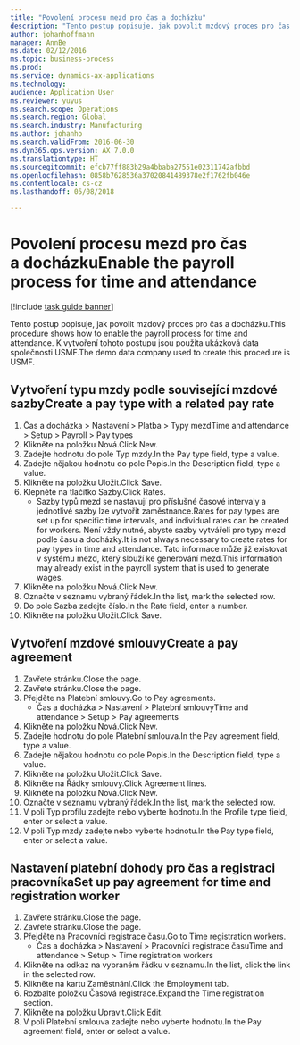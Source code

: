 ```yaml
---
title: "Povolení procesu mezd pro čas a docházku"
description: "Tento postup popisuje, jak povolit mzdový proces pro čas a docházku."
author: johanhoffmann
manager: AnnBe
ms.date: 02/12/2016
ms.topic: business-process
ms.prod: 
ms.service: dynamics-ax-applications
ms.technology: 
audience: Application User
ms.reviewer: yuyus
ms.search.scope: Operations
ms.search.region: Global
ms.search.industry: Manufacturing
ms.author: johanho
ms.search.validFrom: 2016-06-30
ms.dyn365.ops.version: AX 7.0.0
ms.translationtype: HT
ms.sourcegitcommit: efcb77ff883b29a4bbaba27551e02311742afbbd
ms.openlocfilehash: 0858b7628536a37020841489378e2f1762fb046e
ms.contentlocale: cs-cz
ms.lasthandoff: 05/08/2018

---
```

# <a name="enable-the-payroll-process-for-time-and-attendance"></a><span data-ttu-id="f2dd1-103">Povolení procesu mezd pro čas a docházku</span><span class="sxs-lookup"><span data-stu-id="f2dd1-103">Enable the payroll process for time and attendance</span></span>

[!include [task guide banner](../../includes/task-guide-banner.md)]

<span data-ttu-id="f2dd1-104">Tento postup popisuje, jak povolit mzdový proces pro čas a docházku.</span><span class="sxs-lookup"><span data-stu-id="f2dd1-104">This procedure shows how to enable the payroll process for time and attendance.</span></span> <span data-ttu-id="f2dd1-105">K vytvoření tohoto postupu jsou použita ukázková data společnosti USMF.</span><span class="sxs-lookup"><span data-stu-id="f2dd1-105">The demo data company used to create this procedure is USMF.</span></span>


## <a name="create-a-pay-type-with-a-related-pay-rate"></a><span data-ttu-id="f2dd1-106">Vytvoření typu mzdy podle související mzdové sazby</span><span class="sxs-lookup"><span data-stu-id="f2dd1-106">Create a pay type with a related pay rate</span></span>
1. <span data-ttu-id="f2dd1-107">Čas a docházka > Nastavení > Platba > Typy mezd</span><span class="sxs-lookup"><span data-stu-id="f2dd1-107">Time and attendance > Setup > Payroll > Pay types</span></span>
2. <span data-ttu-id="f2dd1-108">Klikněte na položku Nová.</span><span class="sxs-lookup"><span data-stu-id="f2dd1-108">Click New.</span></span>
3. <span data-ttu-id="f2dd1-109">Zadejte hodnotu do pole Typ mzdy.</span><span class="sxs-lookup"><span data-stu-id="f2dd1-109">In the Pay type field, type a value.</span></span>
4. <span data-ttu-id="f2dd1-110">Zadejte nějakou hodnotu do pole Popis.</span><span class="sxs-lookup"><span data-stu-id="f2dd1-110">In the Description field, type a value.</span></span>
5. <span data-ttu-id="f2dd1-111">Klikněte na položku Uložit.</span><span class="sxs-lookup"><span data-stu-id="f2dd1-111">Click Save.</span></span>
6. <span data-ttu-id="f2dd1-112">Klepněte na tlačítko Sazby.</span><span class="sxs-lookup"><span data-stu-id="f2dd1-112">Click Rates.</span></span>
    * <span data-ttu-id="f2dd1-113">Sazby typů mezd se nastavují pro příslušné časové intervaly a jednotlivé sazby lze vytvořit zaměstnance.</span><span class="sxs-lookup"><span data-stu-id="f2dd1-113">Rates for pay types are set up for specific time intervals, and individual rates can be created for workers.</span></span> <span data-ttu-id="f2dd1-114">Není vždy nutné, abyste sazby vytvářeli pro typy mezd podle času a docházky.</span><span class="sxs-lookup"><span data-stu-id="f2dd1-114">It is not always necessary to create rates for pay types in time and attendance.</span></span> <span data-ttu-id="f2dd1-115">Tato informace může již existovat v systému mezd, který slouží ke generování mezd.</span><span class="sxs-lookup"><span data-stu-id="f2dd1-115">This information may already exist in the payroll system that is used to generate wages.</span></span>  
7. <span data-ttu-id="f2dd1-116">Klikněte na položku Nová.</span><span class="sxs-lookup"><span data-stu-id="f2dd1-116">Click New.</span></span>
8. <span data-ttu-id="f2dd1-117">Označte v seznamu vybraný řádek.</span><span class="sxs-lookup"><span data-stu-id="f2dd1-117">In the list, mark the selected row.</span></span>
9. <span data-ttu-id="f2dd1-118">Do pole Sazba zadejte číslo.</span><span class="sxs-lookup"><span data-stu-id="f2dd1-118">In the Rate field, enter a number.</span></span>
10. <span data-ttu-id="f2dd1-119">Klikněte na položku Uložit.</span><span class="sxs-lookup"><span data-stu-id="f2dd1-119">Click Save.</span></span>

## <a name="create-a-pay-agreement"></a><span data-ttu-id="f2dd1-120">Vytvoření mzdové smlouvy</span><span class="sxs-lookup"><span data-stu-id="f2dd1-120">Create a pay agreement</span></span>
1. <span data-ttu-id="f2dd1-121">Zavřete stránku.</span><span class="sxs-lookup"><span data-stu-id="f2dd1-121">Close the page.</span></span>
2. <span data-ttu-id="f2dd1-122">Zavřete stránku.</span><span class="sxs-lookup"><span data-stu-id="f2dd1-122">Close the page.</span></span>
3. <span data-ttu-id="f2dd1-123">Přejděte na Platební smlouvy.</span><span class="sxs-lookup"><span data-stu-id="f2dd1-123">Go to Pay agreements.</span></span>
    * <span data-ttu-id="f2dd1-124">Čas a docházka > Nastavení > Platební smlouvy</span><span class="sxs-lookup"><span data-stu-id="f2dd1-124">Time and attendance > Setup > Pay agreements</span></span>  
4. <span data-ttu-id="f2dd1-125">Klikněte na položku Nová.</span><span class="sxs-lookup"><span data-stu-id="f2dd1-125">Click New.</span></span>
5. <span data-ttu-id="f2dd1-126">Zadejte hodnotu do pole Platební smlouva.</span><span class="sxs-lookup"><span data-stu-id="f2dd1-126">In the Pay agreement field, type a value.</span></span>
6. <span data-ttu-id="f2dd1-127">Zadejte nějakou hodnotu do pole Popis.</span><span class="sxs-lookup"><span data-stu-id="f2dd1-127">In the Description field, type a value.</span></span>
7. <span data-ttu-id="f2dd1-128">Klikněte na položku Uložit.</span><span class="sxs-lookup"><span data-stu-id="f2dd1-128">Click Save.</span></span>
8. <span data-ttu-id="f2dd1-129">Klikněte na Řádky smlouvy.</span><span class="sxs-lookup"><span data-stu-id="f2dd1-129">Click Agreement lines.</span></span>
9. <span data-ttu-id="f2dd1-130">Klikněte na položku Nová.</span><span class="sxs-lookup"><span data-stu-id="f2dd1-130">Click New.</span></span>
10. <span data-ttu-id="f2dd1-131">Označte v seznamu vybraný řádek.</span><span class="sxs-lookup"><span data-stu-id="f2dd1-131">In the list, mark the selected row.</span></span>
11. <span data-ttu-id="f2dd1-132">V poli Typ profilu zadejte nebo vyberte hodnotu.</span><span class="sxs-lookup"><span data-stu-id="f2dd1-132">In the Profile type field, enter or select a value.</span></span>
12. <span data-ttu-id="f2dd1-133">V poli Typ mzdy zadejte nebo vyberte hodnotu.</span><span class="sxs-lookup"><span data-stu-id="f2dd1-133">In the Pay type field, enter or select a value.</span></span>

## <a name="set-up-pay-agreement-for-time-and-registration-worker"></a><span data-ttu-id="f2dd1-134">Nastavení platební dohody pro čas a registraci pracovníka</span><span class="sxs-lookup"><span data-stu-id="f2dd1-134">Set up pay agreement for time and registration worker</span></span>
1. <span data-ttu-id="f2dd1-135">Zavřete stránku.</span><span class="sxs-lookup"><span data-stu-id="f2dd1-135">Close the page.</span></span>
2. <span data-ttu-id="f2dd1-136">Zavřete stránku.</span><span class="sxs-lookup"><span data-stu-id="f2dd1-136">Close the page.</span></span>
3. <span data-ttu-id="f2dd1-137">Přejděte na Pracovníci registrace času.</span><span class="sxs-lookup"><span data-stu-id="f2dd1-137">Go to Time registration workers.</span></span>
    * <span data-ttu-id="f2dd1-138">Čas a docházka > Nastavení > Pracovníci registrace času</span><span class="sxs-lookup"><span data-stu-id="f2dd1-138">Time and attendance > Setup > Time registration workers</span></span>  
4. <span data-ttu-id="f2dd1-139">Klikněte na odkaz na vybraném řádku v seznamu.</span><span class="sxs-lookup"><span data-stu-id="f2dd1-139">In the list, click the link in the selected row.</span></span>
5. <span data-ttu-id="f2dd1-140">Klikněte na kartu Zaměstnání.</span><span class="sxs-lookup"><span data-stu-id="f2dd1-140">Click the Employment tab.</span></span>
6. <span data-ttu-id="f2dd1-141">Rozbalte položku Časová registrace.</span><span class="sxs-lookup"><span data-stu-id="f2dd1-141">Expand the Time registration section.</span></span>
7. <span data-ttu-id="f2dd1-142">Klikněte na položku Upravit.</span><span class="sxs-lookup"><span data-stu-id="f2dd1-142">Click Edit.</span></span>
8. <span data-ttu-id="f2dd1-143">V poli Platební smlouva zadejte nebo vyberte hodnotu.</span><span class="sxs-lookup"><span data-stu-id="f2dd1-143">In the Pay agreement field, enter or select a value.</span></span>

